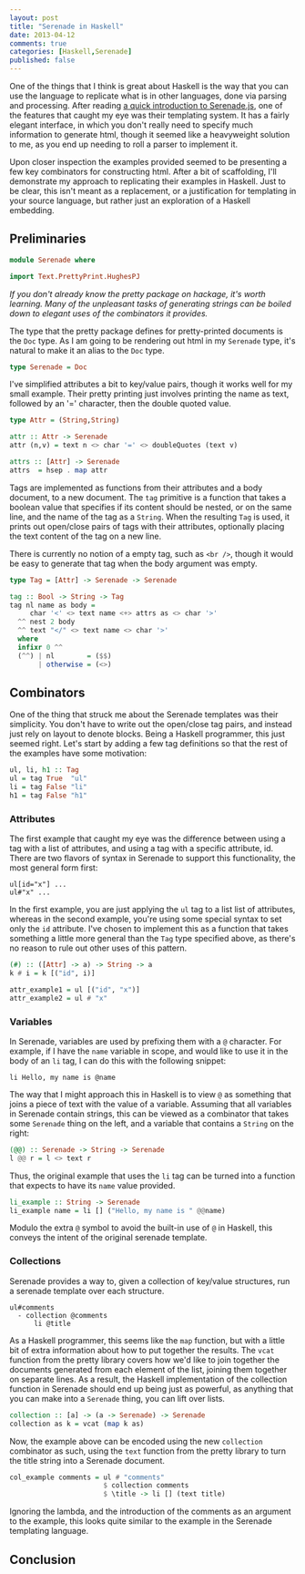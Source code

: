 ```yaml
---
layout: post
title: "Serenade in Haskell"
date: 2013-04-12
comments: true
categories: [Haskell,Serenade]
published: false
---
```


One of the things that I think is great about Haskell is the way that you can
use the language to replicate what is in other languages, done via parsing and
processing.  After reading [a quick introduction to Serenade.js][serenade], one
of the features that caught my eye was their templating system.  It has a fairly
elegant interface, in which you don't really need to specify much information to
generate html, though it seemed like a heavyweight solution to me, as you end up
needing to roll a parser to implement it.

Upon closer inspection the examples provided seemed to be presenting a few key
combinators for constructing html.  After a bit of scaffolding, I'll demonstrate
my approach to replicating their examples in Haskell.  Just to be clear, this
isn't meant as a replacement, or a justification for templating in your source
language, but rather just an exploration of a Haskell embedding.

Preliminaries
-------------

```haskell
module Serenade where

import Text.PrettyPrint.HughesPJ
```

*If you don't already know the pretty package on hackage, it's worth learning.
Many of the unpleasant tasks of generating strings can be boiled down to elegant
uses of the combinators it provides.*

The type that the pretty package defines for pretty-printed documents is the
`Doc` type.  As I am going to be rendering out html in my `Serenade` type, it's
natural to make it an alias to the `Doc` type.

```haskell
type Serenade = Doc
```

I've simplified attributes a bit to key/value pairs, though it works well for my
small example.  Their pretty printing just involves printing the name as text,
followed by an '=' character, then the double quoted value.

```haskell
type Attr = (String,String)

attr :: Attr -> Serenade
attr (n,v) = text n <> char '=' <> doubleQuotes (text v)

attrs :: [Attr] -> Serenade
attrs  = hsep . map attr
```

Tags are implemented as functions from their attributes and a body document, to
a new document.  The `tag` primitive is a function that takes a boolean value
that specifies if its content should be nested, or on the same line, and the
name of the tag as a `String`.  When the resulting `Tag` is used, it prints out
open/close pairs of tags with their attributes, optionally placing the text
content of the tag on a new line.

There is currently no notion of a empty tag, such as `<br />`, though it would
be easy to generate that tag when the body argument was empty.

```haskell
type Tag = [Attr] -> Serenade -> Serenade

tag :: Bool -> String -> Tag
tag nl name as body =
     char '<' <> text name <+> attrs as <> char '>'
  ^^ nest 2 body
  ^^ text "</" <> text name <> char '>'
  where
  infixr 0 ^^
  (^^) | nl        = ($$)
       | otherwise = (<>)

```

Combinators
-----------

One of the thing that struck me about the Serenade templates was their
simplicity.  You don't have to write out the open/close tag pairs, and instead
just rely on layout to denote blocks.  Being a Haskell programmer, this just
seemed right.  Let's start by adding a few tag definitions so that the rest of
the examples have some motivation:

```haskell
ul, li, h1 :: Tag
ul = tag True  "ul"
li = tag False "li"
h1 = tag False "h1"
```

### Attributes

The first example that caught my eye was the difference between using a tag with
a list of attributes, and using a tag with a specific attribute, id.  There are
two flavors of syntax in Serenade to support this functionality, the most
general form first:

```
ul[id="x"] ...
ul#"x" ...
```

In the first example, you are just applying the `ul` tag to a list list of
attributes, whereas in the second example, you're using some special syntax to
set only the `id` attribute.  I've chosen to implement this as a function that
takes something a little more general than the `Tag` type specified above, as
there's no reason to rule out other uses of this pattern.

```haskell
(#) :: ([Attr] -> a) -> String -> a
k # i = k [("id", i)]

attr_example1 = ul [("id", "x")]
attr_example2 = ul # "x"
```

### Variables

In Serenade, variables are used by prefixing them with a `@` character.  For
example, if I have the `name` variable in scope, and would like to use it in the
body of an `li` tag, I can do this with the following snippet:

```
li Hello, my name is @name
```

The way that I might approach this in Haskell is to view `@` as something that
joins a piece of text with the value of a variable.  Assuming that all
variables in Serenade contain strings, this can be viewed as a combinator that
takes some `Serenade` thing on the left, and a variable that contains a `String`
on the right:

```haskell
(@@) :: Serenade -> String -> Serenade
l @@ r = l <> text r
```

Thus, the original example that uses the `li` tag can be turned into a function
that expects to have its `name` value provided.

```haskell
li_example :: String -> Serenade
li_example name = li [] ("Hello, my name is " @@name)
```

Modulo the extra `@` symbol to avoid the built-in use of `@` in Haskell, this
conveys the intent of the original serenade template.

### Collections

Serenade provides a way to, given a collection of key/value structures, run a
serenade template over each structure.

```
ul#comments
  - collection @comments
      li @title
```

As a Haskell programmer, this seems like the `map` function, but with a little
bit of extra information about how to put together the results.  The `vcat`
function from the pretty library covers how we'd like to join together the
documents generated from each element of the list, joining them together on
separate lines.  As a result, the Haskell implementation of the collection
function in Serenade should end up being just as powerful, as anything that you
can make into a `Serenade` thing, you can lift over lists.

```haskell
collection :: [a] -> (a -> Serenade) -> Serenade
collection as k = vcat (map k as)
```

Now, the example above can be encoded using the new `collection` combinator as
such, using the `text` function from the pretty library to turn the title string
into a Serenade document.

```haskell
col_example comments = ul # "comments"
                       $ collection comments
                       $ \title -> li [] (text title)
```

Ignoring the lambda, and the introduction of the comments as an argument to the
example, this looks quite similar to the example in the Serenade templating
language.

Conclusion
----------

[serenade]: http://elabs.se/blog/33-why-serenade
